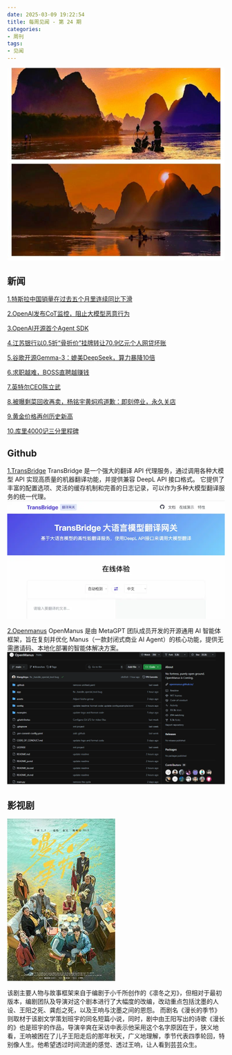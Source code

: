 ```yaml
---
date: 2025-03-09 19:22:54
title: 每周见闻 - 第 24 期
categories:
- 周刊
tags:
- 见闻
---
```

![](/images/2025/5ce92a912dcf24238dc31a90b7dd01c7.jpg)

## 新闻
[1.特斯拉中国销量在过去五个月里连续同比下滑](https://tech.ifeng.com/c/8hbTGkAX86V)

[2.OpenAI发布CoT监控，阻止大模型恶意行为](https://mp.weixin.qq.com/s/UENHnddOdnRCw_8jdL8Sdw)

[3.OpenAI开源首个Agent SDK](https://mp.weixin.qq.com/s/HkcuJILUGHrVkUDolZLZ6Q)

[4.江苏银行以0.5折“骨折价”挂牌转让70.9亿元个人网贷坏账](https://www.financeun.com/newsDetail/60221.shtml)

[5.谷歌开源Gemma-3：媲美DeepSeek，算力暴降10倍](https://mp.weixin.qq.com/s/8HusRonfYRZO97tXCHwKew)

[6.求职越难，BOSS直聘越赚钱](https://tech.ifeng.com/c/8hf64YdTzSk)

[7.英特尔CEO陈立武](https://tech.ifeng.com/c/8hgaXEG3w1z)

[8.被曝剩菜回收再卖，杨铭宇黄焖鸡道歉：即刻停业，永久关店](https://www.guancha.cn/economy/2025_03_12_768192.shtml)

[9.黄金价格再创历史新高](https://www.thepaper.cn/newsDetail_forward_30393327)

[10.库里4000记三分里程碑](https://news.sina.com.cn/zx/2025-03-14/doc-inepqxcq3966626.shtml)


## Github
[1.TransBridge](https://github.com/fruitbars/transbridge)
TransBridge 是一个强大的翻译 API 代理服务，通过调用各种大模型 API 实现高质量的机器翻译功能，并提供兼容 DeepL API 接口格式。
它提供了丰富的配置选项、灵活的缓存机制和完善的日志记录，可以作为多种大模型翻译服务的统一代理。
![TransBridge](/images/2025/bg2025031001.webp)

[2.Openmanus](https://github.com/mannaandpoem/OpenManus)
OpenManus 是由 MetaGPT 团队成员开发的开源通用 AI 智能体框架，旨在复刻并优化 Manus（一款封闭式商业 AI Agent）的核心功能，提供无需邀请码、本地化部署的智能体解决方案。
![Openmanus](/images/2025/20250314144939.png)

## 影视剧

![漫长的季节](/images/2025/The_Long_Season_poster.jpg)

该剧主要人物与故事框架来自于编剧于小千所创作的《凛冬之刃》，但相对于最初版本，编剧团队及导演对这个剧本进行了大幅度的改编，改动重点包括沈墨的人设、王阳之死、龚彪之死，以及王响与沈墨之间的恩怨。
而剧名《漫长的季节》则取材于该剧文学策划班宇的同名短篇小说，同时，剧中由王阳写出的诗歌《漫长的》也是班宇的作品，导演辛爽在采访中表示他采用这个名字原因在于，狭义地看，王响被困在了儿子王阳走后的那年秋天，广义地理解，季节代表四季轮回，特别像人生。他希望透过时间流逝的感觉、透过王响，让人看到芸芸众生。
